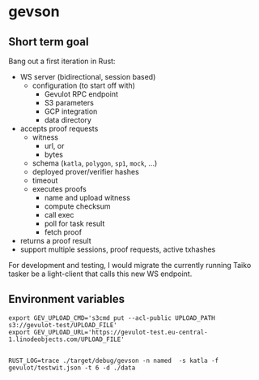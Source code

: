 # gevson

## Short term goal

Bang out a first iteration in Rust:

- WS server (bidirectional, session based)
  - configuration (to start off with)
    - Gevulot RPC endpoint
    - S3 parameters
    - GCP integration
    - data directory
- accepts proof requests
  - witness
    - url, or
    - bytes
  - schema (`katla`, `polygon`, `sp1`, `mock`, ...)
  - deployed prover/verifier hashes
  - timeout
  - executes proofs
    - name and upload witness
    - compute checksum
    - call exec
    - poll for task result
    - fetch proof
- returns a proof result
- support multiple sessions, proof requests, active txhashes

For development and testing, I would migrate the currently running Taiko tasker be a light-client that calls this new WS endpoint.

## Environment variables

```
export GEV_UPLOAD_CMD='s3cmd put --acl-public UPLOAD_PATH s3://gevulot-test/UPLOAD_FILE'
export GEV_UPLOAD_URL='https://gevulot-test.eu-central-1.linodeobjects.com/UPLOAD_FILE'


RUST_LOG=trace ./target/debug/gevson -n named  -s katla -f gevulot/testwit.json -t 6 -d ./data